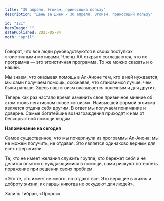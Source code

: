 ```yaml
---
title: "30 апреля. Эгоизм, приносящий пользу"
description: "День за Днем - 30 апреля. Эгоизм, приносящий пользу"

id: "121"
heroImage: ""
datePublished: 2023-05-04
moth: "april"
---
```


Говорят, что все люди руководствуются в своих поступках эгоистичными мотивами.
Члены АА открыто соглашаются, что их программа — это эгоистичная программа. То
же можно сказать и о нашей.

Мы знаем, что оказывая помощь в Ал-Аноне тем, кто в ней нуждается, мы сами
получаем помощь, осознавая, что становимся лучше, чем были раньше. Здесь наш
эгоизм оказывается полезным и для других.

Теперь как раз настало время изменить свое привычное мнение об этом столь
негативном слове «эгоизм». Наивысшей формой эгоизма является отдача себя
другим. В ответ мы получаем понимание и доверие. Самые богатейшие
вознаграждения приходят к нам от бескорыстной помощи людям.

**Напоминание на сегодня**

Самое существенное, что мы почерпнули из программы Ал-Анона: мы не можем
получить, не отдавая. Это является одинаково верным для всех сфер жизни.

Те, кто не имеет желания служить группе, кто бережет себя и не делится опытом
с нуждающимися в помощи, сами рискуют потерпеть поражение при решении своих
проблем.

«Это те, кто имеет не много, но отдают все. Это верящие в жизнь и доброту
жизни, их ларцы никогда не оскудеют для людей».

Халиль Гибран, «Пророк»
